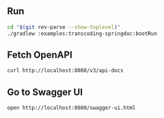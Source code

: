 ## Run

```bash
cd "$(git rev-parse --show-toplevel)"
./gradlew :examples:transcoding-springdoc:bootRun
```

## Fetch OpenAPI

```bash
curl http://localhost:8080/v3/api-docs
```

## Go to Swagger UI

```bash
open http://localhost:8080/swagger-ui.html
```
